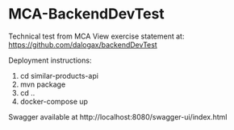 # MCA-BackendDevTest
Technical test from MCA
View exercise statement at: https://github.com/dalogax/backendDevTest

Deployment instructions:
1. cd similar-products-api
2. mvn package
3. cd ..
4. docker-compose up

Swagger available at http://localhost:8080/swagger-ui/index.html